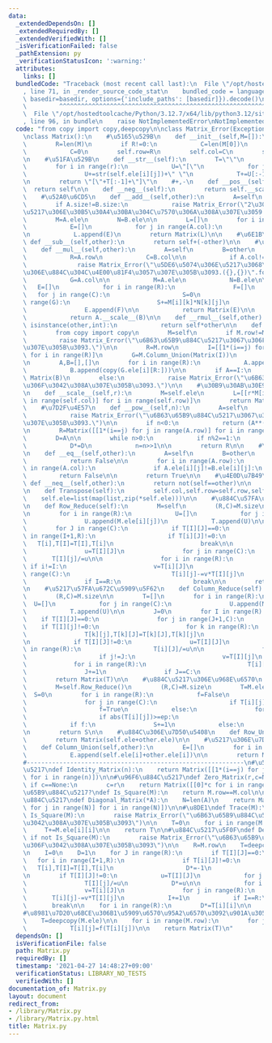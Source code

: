 ```yaml
---
data:
  _extendedDependsOn: []
  _extendedRequiredBy: []
  _extendedVerifiedWith: []
  _isVerificationFailed: false
  _pathExtension: py
  _verificationStatusIcon: ':warning:'
  attributes:
    links: []
  bundledCode: "Traceback (most recent call last):\n  File \"/opt/hostedtoolcache/Python/3.12.7/x64/lib/python3.12/site-packages/onlinejudge_verify/documentation/build.py\"\
    , line 71, in _render_source_code_stat\n    bundled_code = language.bundle(stat.path,\
    \ basedir=basedir, options={'include_paths': [basedir]}).decode()\n          \
    \         ^^^^^^^^^^^^^^^^^^^^^^^^^^^^^^^^^^^^^^^^^^^^^^^^^^^^^^^^^^^^^^^^^^^^^^^^^^^^^^^^^\n\
    \  File \"/opt/hostedtoolcache/Python/3.12.7/x64/lib/python3.12/site-packages/onlinejudge_verify/languages/python.py\"\
    , line 96, in bundle\n    raise NotImplementedError\nNotImplementedError\n"
  code: "from copy import copy,deepcopy\n\nclass Matrix_Error(Exception):\n    pass\n\
    \nclass Matrix():\n    #\u5165\u529B\n    def __init__(self,M=[]):\n        self.ele=M\n\
    \        R=len(M)\n        if R!=0:\n            C=len(M[0])\n        else:\n\
    \            C=0\n        self.row=R\n        self.col=C\n        self.size=(R,C)\n\
    \n    #\u51FA\u529B\n    def __str__(self):\n        T=\"\"\n        (r,c)=self.size\n\
    \        for i in range(r):\n            U=\"[\"\n            for j in range(c):\n\
    \                U+=str(self.ele[i][j])+\" \"\n            T+=U[:-1]+\"]\\n\"\n\
    \n        return \"[\"+T[:-1]+\"]\"\n    #+,-\n    def __pos__(self):\n      \
    \  return self\n\n    def __neg__(self):\n        return self.__scale__(-1)\n\n\
    \    #\u52A0\u6CD5\n    def __add__(self,other):\n        A=self\n        B=other\n\
    \        if A.size!=B.size:\n            raise Matrix_Error(\"2\u3064\u306E\u884C\
    \u5217\u306E\u30B5\u30A4\u30BA\u304C\u7570\u306A\u308A\u307E\u3059.({},{})\".format(A.size,B.size))\n\
    \        M=A.ele\n        N=B.ele\n\n        L=[]\n        for i in range(A.row):\n\
    \            E=[]\n            for j in range(A.col):\n                E.append(M[i][j]+N[i][j])\n\
    \n            L.append(E)\n        return Matrix(L)\n\n    #\u6E1B\u6CD5\n   \
    \ def __sub__(self,other):\n        return self+(-other)\n\n    #\u4E57\u6CD5\n\
    \    def __mul__(self,other):\n        A=self\n        B=other\n        if isinstance(B,Matrix):\n\
    \            R=A.row\n            C=B.col\n\n            if A.col!=B.row:\n  \
    \              raise Matrix_Error(\"\u5DE6\u5074\u306E\u5217\u3068\u53F3\u5074\
    \u306E\u884C\u304C\u4E00\u81F4\u3057\u307E\u305B\u3093.({},{})\".format(A.size,B.size))\n\
    \            G=A.col\n\n            M=A.ele\n            N=B.ele\n\n         \
    \   E=[]\n            for i in range(R):\n                F=[]\n             \
    \   for j in range(C):\n                    S=0\n                    for k in\
    \ range(G):\n                        S+=M[i][k]*N[k][j]\n                    F.append(S)\n\
    \                E.append(F)\n\n            return Matrix(E)\n\n        elif isinstance(B,int):\n\
    \            return A.__scale__(B)\n\n    def __rmul__(self,other):\n        if\
    \ isinstance(other,int):\n            return self*other\n\n    def Inverse(self):\n\
    \        from copy import copy\n        M=self\n        if M.row!=M.col:\n   \
    \         raise Matrix_Error(\"\u6B63\u65B9\u884C\u5217\u3067\u306F\u3042\u308A\
    \u307E\u305B\u3093.\")\n\n        R=M.row\n        I=[[1*(i==j) for j in range(R)]\
    \ for i in range(R)]\n        G=M.Column_Union(Matrix(I))\n        G=G.Row_Reduce()\n\
    \n        A,B=[],[]\n        for i in range(R):\n            A.append(copy(G.ele[i][:R]))\n\
    \            B.append(copy(G.ele[i][R:]))\n\n        if A==I:\n            return\
    \ Matrix(B)\n        else:\n            raise Matrix_Error(\"\u6B63\u5247\u3067\
    \u306F\u3042\u308A\u307E\u305B\u3093.\")\n\n    #\u30B9\u30AB\u30E9\u30FC\u500D\
    \n    def __scale__(self,r):\n        M=self.ele\n        L=[[r*M[i][j] for j\
    \ in range(self.col)] for i in range(self.row)]\n        return Matrix(L)\n\n\
    \    #\u7D2F\u4E57\n    def __pow__(self,n):\n        A=self\n        if A.row!=A.col:\n\
    \            raise Matrix_Error(\"\u6B63\u65B9\u884C\u5217\u3067\u306F\u3042\u308A\
    \u307E\u305B\u3093.\")\n\n        if n<0:\n            return (A**(-n)).Inverse()\n\
    \n        R=Matrix([[1*(i==j) for j in range(A.row)] for i in range(A.row)])\n\
    \        D=A\n\n        while n>0:\n            if n%2==1:\n                R*=D\n\
    \            D*=D\n            n=n>>1\n\n        return R\n\n    #\u7B49\u53F7\
    \n    def __eq__(self,other):\n        A=self\n        B=other\n        if A.size!=B.size:\n\
    \            return False\n\n        for i in range(A.row):\n            for j\
    \ in range(A.col):\n                if A.ele[i][j]!=B.ele[i][j]:\n           \
    \         return False\n\n        return True\n\n    #\u4E0D\u7B49\u53F7\n   \
    \ def __neq__(self,other):\n        return not(self==other)\n\n    #\u8EE2\u7F6E\
    \n    def Transpose(self):\n        self.col,self.row=self.row,self.col\n    \
    \    self.ele=list(map(list,zip(*self.ele)))\n\n    #\u884C\u57FA\u672C\u5909\u5F62\
    \n    def Row_Reduce(self):\n        M=self\n        (R,C)=M.size\n        T=[]\n\
    \n        for i in range(R):\n            U=[]\n            for j in range(C):\n\
    \                U.append(M.ele[i][j])\n            T.append(U)\n\n        I=0\n\
    \        for J in range(C):\n            if T[I][J]==0:\n                for i\
    \ in range(I+1,R):\n                    if T[i][J]!=0:\n                     \
    \   T[i],T[I]=T[I],T[i]\n                        break\n\n            if T[I][J]!=0:\n\
    \                u=T[I][J]\n                for j in range(C):\n             \
    \       T[I][j]/=u\n\n                for i in range(R):\n                   \
    \ if i!=I:\n                        v=T[i][J]\n                        for j in\
    \ range(C):\n                            T[i][j]-=v*T[I][j]\n                I+=1\n\
    \                if I==R:\n                    break\n\n        return Matrix(T)\n\
    \n    #\u5217\u57FA\u672C\u5909\u5F62\n    def Column_Reduce(self):\n        M=self\n\
    \        (R,C)=M.size\n\n        T=[]\n        for i in range(R):\n          \
    \  U=[]\n            for j in range(C):\n                U.append(M.ele[i][j])\n\
    \            T.append(U)\n\n        J=0\n        for I in range(R):\n        \
    \    if T[I][J]==0:\n                for j in range(J+1,C):\n                \
    \    if T[I][j]!=0:\n                        for k in range(R):\n            \
    \                T[k][j],T[k][J]=T[k][J],T[k][j]\n                        break\n\
    \n            if T[I][J]!=0:\n                u=T[I][J]\n                for i\
    \ in range(R):\n                    T[i][J]/=u\n\n                for j in range(C):\n\
    \                    if j!=J:\n                        v=T[I][j]\n           \
    \             for i in range(R):\n                            T[i][j]-=v*T[i][J]\n\
    \                J+=1\n                if J==C:\n                    break\n\n\
    \        return Matrix(T)\n\n    #\u884C\u5217\u306E\u968E\u6570\n    def Rank(self,ep=None):\n\
    \        M=self.Row_Reduce()\n        (R,C)=M.size\n        T=M.ele\n\n      \
    \  S=0\n        for i in range(R):\n            f=False\n            if ep==None:\n\
    \                for j in range(C):\n                    if T[i][j]!=0:\n    \
    \                    f=True\n            else:\n                for j in range(C):\n\
    \                    if abs(T[i][j])>=ep:\n                        f=True\n\n\
    \            if f:\n                S+=1\n            else:\n                break\n\
    \n        return S\n\n    #\u884C\u306E\u7D50\u5408\n    def Row_Union(self,other):\n\
    \        return Matrix(self.ele+other.ele)\n\n    #\u5217\u306E\u7D50\u5408\n\
    \    def Column_Union(self,other):\n        E=[]\n        for i in range(self.row):\n\
    \            E.append(self.ele[i]+other.ele[i])\n\n        return Matrix(E)\n\
    #------------------------------------------------------------\n#\u5358\u4F4D\u884C\
    \u5217\ndef Identity_Matrix(n):\n    return Matrix([[1*(i==j) for j in range(n)]\
    \ for i in range(n)])\n\n#\u96F6\u884C\u5217\ndef Zero_Matrix(r,c=None):\n   \
    \ if c==None:\n        c=r\n    return Matrix([[0]*c for i in range(r)])\n\n#\u6B63\
    \u65B9\u884C\u5217?\ndef Is_Square(M):\n    return M.row==M.col\n\n#\u5BFE\u89D2\
    \u884C\u5217\ndef Diagonal_Matrix(*A):\n    N=len(A)\n    return Matrix([[A[i]*(i==j)\
    \ for j in range(N)] for i in range(N)])\n\n#\u8DE1\ndef Trace(M):\n    if not\
    \ Is_Square(M):\n        raise Matrix_Error(\"\u6B63\u65B9\u884C\u5217\u3067\u306F\
    \u3042\u308A\u307E\u305B\u3093\")\n\n    T=0\n    for i in range(M.col):\n   \
    \     T+=M.ele[i][i]\n\n    return T\n\n#\u884C\u5217\u5F0F\ndef Det(M):\n   \
    \ if not Is_Square(M):\n        raise Matrix_Error(\"\u6B63\u65B9\u884C\u5217\u3067\
    \u306F\u3042\u308A\u307E\u305B\u3093\")\n\n    R=M.row\n    T=deepcopy(M.ele)\n\
    \n    I=0\n    D=1\n    for J in range(R):\n        if T[I][J]==0:\n         \
    \   for i in range(I+1,R):\n                if T[i][J]!=0:\n                 \
    \   T[i],T[I]=T[I],T[i]\n                    D*=-1\n                    break\n\
    \n        if T[I][J]!=0:\n            u=T[I][J]\n            for j in range(R):\n\
    \                T[I][j]/=u\n            D*=u\n\n            for i in range(I+1,R):\n\
    \                v=T[i][J]\n                for j in range(R):\n             \
    \       T[i][j]-=v*T[I][j]\n            I+=1\n            if I==R:\n         \
    \       break\n\n    for i in range(R):\n        D*=T[i][i]\n\n    return D\n\n\
    #\u8981\u7D20\u6BCE\u306B1\u5909\u6570\u95A2\u6570\u3092\u901A\u3059.\ndef Element_Map(M,f):\n\
    \    T=deepcopy(M.ele)\n\n    for i in range(M.row):\n        for j in range(M.col):\n\
    \            T[i][j]=f(T[i][j])\n\n    return Matrix(T)\n"
  dependsOn: []
  isVerificationFile: false
  path: Matrix.py
  requiredBy: []
  timestamp: '2021-04-27 14:48:27+09:00'
  verificationStatus: LIBRARY_NO_TESTS
  verifiedWith: []
documentation_of: Matrix.py
layout: document
redirect_from:
- /library/Matrix.py
- /library/Matrix.py.html
title: Matrix.py
---
```

